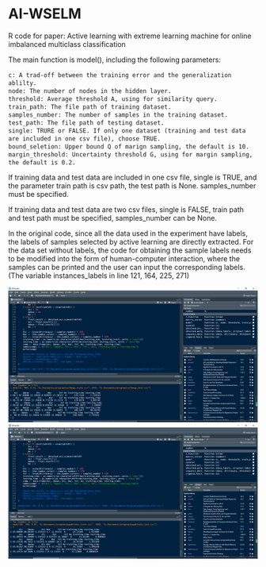 # AI-WSELM
R code for paper: Active learning with extreme learning machine for online imbalanced multiclass classification

The main function is model(), including the following parameters:

	c: A trad-off between the training error and the generalization ablilty.  
	node: The number of nodes in the hidden layer.  
	threshold: Average threshold A, using for similarity query.  
	train_path: The file path of training dataset.  
	samples_number: The number of samples in the training dataset.  
	test_path: The file path of testing dataset.  
	single: TRURE or FALSE. If only one dataset (training and test data are included in one csv file), choose TRUE.  
	bound_seletion: Upper bound Q of marign sampling, the default is 10.  
	margin_threshold: Uncertainty threshold G, using for margin sampling, the default is 0.2.
	
If training data and test data are included in one csv file, single is TRUE, and the parameter train path is csv path, the test path is None. samples_number must be specified.

If training data and test data are two csv files, single is FALSE, train path and test path must be specified, samples_number can be None.

In the original code, since all the data used in the experiment have labels, the labels of samples selected by active learning are directly extracted. For the data set without labels, the code for obtaining the sample labels needs to be modified into the form of human-computer interaction, where the samples can be printed and the user can input the corresponding labels. (The variable instances_labels in line 121, 164, 225, 271)

![Figure_1](https://github.com/hoodpy/AI-WSELM/blob/main/%E5%BE%AE%E4%BF%A1%E5%9B%BE%E7%89%87_20220823165733.png)
![Figure_3](https://github.com/hoodpy/AI-WSELM/blob/main/%E5%BE%AE%E4%BF%A1%E5%9B%BE%E7%89%87_20220823165715.png)
